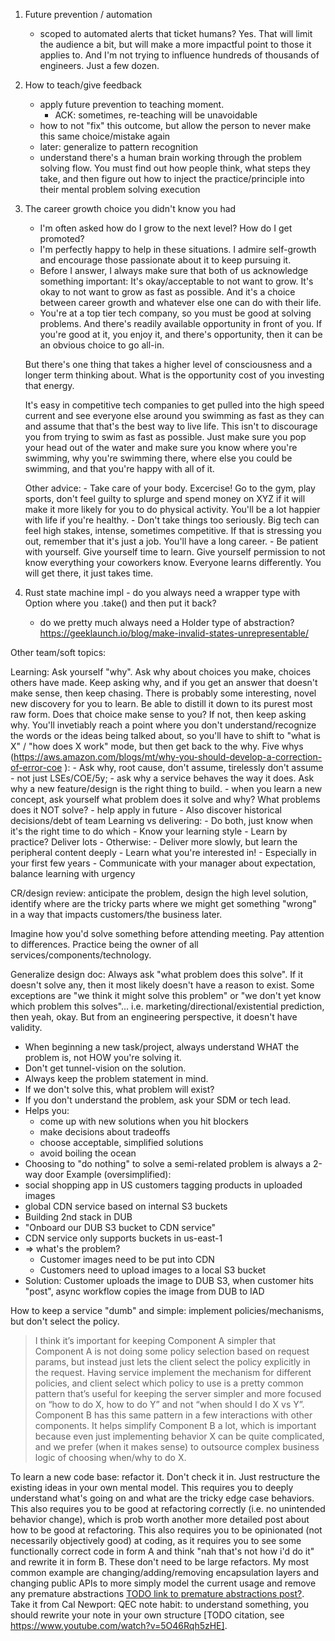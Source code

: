 1. Future prevention / automation
    - scoped to automated alerts that ticket humans?
        Yes. That will limit the audience a bit, but will make a more
        impactful point to those it applies to. And I'm not trying to
        influence hundreds of thousands of engineers. Just a few dozen.


2. How to teach/give feedback
    - apply future prevention to teaching moment.
        - ACK: sometimes, re-teaching will be unavoidable
    - how to not "fix" this outcome, but allow the person to never make
        this same choice/mistake again
    - later: generalize to pattern recognition
    - understand there's a human brain working through the problem solving
        flow. You must find out how people think, what steps they take, and
        then figure out how to inject the practice/principle into their mental
        problem solving execution


3. The career growth choice you didn't know you had
    - I'm often asked how do I grow to the next level? How do I get promoted?
    - I'm perfectly happy to help in these situations. I admire self-growth
        and encourage those passionate about it to keep pursuing it.
    - Before I answer, I always make sure that both of us acknowledge something
        important: It's okay/acceptable to not want to grow. It's okay to not
        want to grow as fast as possible. And it's a choice between career growth
        and whatever else one can do with their life.
    - You're at a top tier tech company, so you must be good at solving problems. And there's
    readily available opportunity in front of you. If you're good at it, you enjoy it,
    and there's opportunity, then it can be an obvious choice to go all-in.

    But there's one thing that takes a higher level of consciousness and a longer term
    thinking about. What is the opportunity cost of you investing that energy.

    It's easy in competitive tech companies to get pulled into the high speed current and see everyone
    else around you swimming as fast as they can and assume that that's the best way
    to live life. This isn't to discourage you from trying to swim as fast as possible.
    Just make sure you pop your head out of the water and make sure you know where you're
    swimming, why you're swimming there, where else you could be swimming, and that you're
    happy with all of it.

    Other advice:
        - Take care of your body. Excercise! Go to the gym, play sports, don't feel guilty to splurge and spend money on XYZ if it will make it more likely for you to do physical activity. You'll be a lot happier with life if you're healthy.
        - Don't take things too seriously. Big tech can feel high stakes, intense, sometimes competitive. If that is stressing you out, remember that it's just a job. You'll have a long career.
        - Be patient with yourself. Give yourself time to learn. Give yourself permission to not know everything your coworkers know. Everyone learns differently. You will get there, it just takes time.




4. Rust state machine impl - do you always need a wrapper type with Option<SM> where you .take() and then put it back?
    - do we pretty much always need a Holder<T> type of abstraction?
    https://geeklaunch.io/blog/make-invalid-states-unrepresentable/

Other team/soft topics:

Learning: Ask yourself "why". Ask why about choices you make, choices others have made.
Keep asking why, and if you get an answer that doesn't make sense, then keep chasing.
There is probably some interesting, novel new discovery for you to learn. Be able to
distill it down to its purest most raw form. Does that choice make sense to you? If not,
then keep asking why. You'll invetiably reach a point where you don't understand/recognize
the words or the ideas being talked about, so you'll have to shift to "what is X"
/ "how does X work" mode, but then get back to the why.
Five whys (https://aws.amazon.com/blogs/mt/why-you-should-develop-a-correction-of-error-coe ):
    - Ask why, root cause, don't assume, tirelessly don't assume
    - not just LSEs/COE/5y;
    - ask why a service behaves the way it does. Ask why a new feature/design is the right thing to build.
    - when you learn a new concept, ask yourself what problem does it solve and why? What problems does it NOT solve?
    - help apply in future
    - Also discover historical decisions/debt of team
Learning vs delivering:
    - Do both, just know when it's the right time to do which
    - Know your learning style
    - Learn by practice? Deliver lots
    - Otherwise:
        - Deliver more slowly, but learn the peripheral content deeply
        - Learn what you're interested in!
        - Especially in your first few years
        - Communicate with your manager about expectation, balance learning with urgency


CR/design review: anticipate the problem, design the high level solution, identify
where are the tricky parts where we might get something "wrong" in a way that impacts
customers/the business later.

Imagine how you'd solve something before attending meeting. Pay attention to differences.
Practice being the owner of all services/components/technology.

Generalize design doc: Always ask "what problem does this solve". If it doesn't solve
any, then it most likely doesn't have a reason to exist. Some exceptions are "we think it
might solve this problem" or "we don't yet know which problem this solves"... i.e.
marketing/directional/existential prediction, then yeah, okay. But from an engineering perspective,
it doesn't have validity.
- When beginning a new task/project, always understand WHAT the problem is, not HOW you're solving it.
- Don't get tunnel-vision on the solution.
- Always keep the problem statement in mind.
- If we don't solve this, what problem will exist?
- If you don't understand the problem, ask your SDM or tech lead.
- Helps you:
    - come up with new solutions when you hit blockers
    - make decisions about tradeoffs
    - choose acceptable, simplified solutions
    - avoid boiling the ocean
- Choosing to "do nothing" to solve a semi-related problem is always a 2-way door
Example (oversimplified):
- social shopping app in US customers tagging products in uploaded images
- global CDN service based on internal S3 buckets
- Building 2nd stack in DUB
- "Onboard our DUB S3 bucket to CDN service"
- CDN service only supports buckets in us-east-1
- => what's the problem?
    - Customer images need to be put into CDN
    - Customers need to upload images to a local S3 bucket
- Solution: Customer uploads the image to DUB S3, when customer hits "post", async workflow copies the image from DUB to IAD


How to keep a service "dumb" and simple: implement policies/mechanisms, but don't select the policy.
>I think it’s important for keeping Component A simpler that Component A is not doing some policy selection based on request params, but instead just lets the client select the policy explicitly in the request. Having service implement the mechanism for different policies, and client select which policy to use is a pretty common pattern that’s useful for keeping the server simpler and more focused on “how to do X, how to do Y” and not “when should I do X vs Y”.
>Component B has this same pattern in a few interactions with other components. It helps simplify Component B a lot, which is important because even just implementing behavior X can be quite complicated, and we prefer (when it makes sense) to outsource complex business logic of choosing when/why to do X.


To learn a new code base: refactor it. Don't check it in. Just restructure the existing ideas in your own mental model. This requires you to deeply understand what's going on and what are the tricky edge case behaviors.
This also requires you to be good at refactoring correctly (i.e. no unintended behavior change), which is prob worth another more detailed post about how to be good at refactoring. This also requires you to be opinionated (not necessarily objectively good) at coding, as it requires you to see some functionally correct code in form A and think "nah that's not how i'd do it" and rewrite it in form B.
These don't need to be large refactors. My most common example are changing/adding/removing encapsulation layers and changing public APIs to more simply model the current usage and remove any premature abstractions [TODO link to premature abstractions post?](...).
Take it from Cal Newport: QEC note habit: to understand something, you should rewrite your note in your own structure [TODO citation, see https://www.youtube.com/watch?v=5O46Rqh5zHE].
